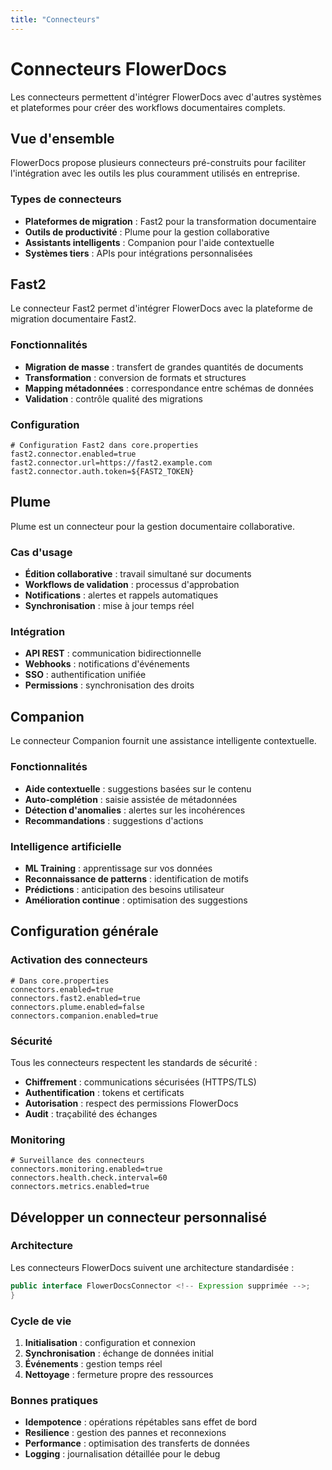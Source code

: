 ```yaml
---
title: "Connecteurs"
---
```


# Connecteurs FlowerDocs

Les connecteurs permettent d'intégrer FlowerDocs avec d'autres systèmes et plateformes pour créer des workflows documentaires complets.

## Vue d'ensemble

FlowerDocs propose plusieurs connecteurs pré-construits pour faciliter l'intégration avec les outils les plus couramment utilisés en entreprise.

### Types de connecteurs

- **Plateformes de migration** : Fast2 pour la transformation documentaire
- **Outils de productivité** : Plume pour la gestion collaborative
- **Assistants intelligents** : Companion pour l'aide contextuelle
- **Systèmes tiers** : APIs pour intégrations personnalisées

## Fast2

Le connecteur Fast2 permet d'intégrer FlowerDocs avec la plateforme de migration documentaire Fast2.

### Fonctionnalités
- **Migration de masse** : transfert de grandes quantités de documents
- **Transformation** : conversion de formats et structures
- **Mapping métadonnées** : correspondance entre schémas de données
- **Validation** : contrôle qualité des migrations

### Configuration
```properties
# Configuration Fast2 dans core.properties
fast2.connector.enabled=true
fast2.connector.url=https://fast2.example.com
fast2.connector.auth.token=${FAST2_TOKEN}
```

## Plume

Plume est un connecteur pour la gestion documentaire collaborative.

### Cas d'usage
- **Édition collaborative** : travail simultané sur documents
- **Workflows de validation** : processus d'approbation
- **Notifications** : alertes et rappels automatiques
- **Synchronisation** : mise à jour temps réel

### Intégration
- **API REST** : communication bidirectionnelle
- **Webhooks** : notifications d'événements
- **SSO** : authentification unifiée
- **Permissions** : synchronisation des droits

## Companion

Le connecteur Companion fournit une assistance intelligente contextuelle.

### Fonctionnalités
- **Aide contextuelle** : suggestions basées sur le contenu
- **Auto-complétion** : saisie assistée de métadonnées  
- **Détection d'anomalies** : alertes sur les incohérences
- **Recommandations** : suggestions d'actions

### Intelligence artificielle
- **ML Training** : apprentissage sur vos données
- **Reconnaissance de patterns** : identification de motifs
- **Prédictions** : anticipation des besoins utilisateur
- **Amélioration continue** : optimisation des suggestions

## Configuration générale

### Activation des connecteurs

```properties
# Dans core.properties
connectors.enabled=true
connectors.fast2.enabled=true
connectors.plume.enabled=false
connectors.companion.enabled=true
```

### Sécurité

Tous les connecteurs respectent les standards de sécurité :
- **Chiffrement** : communications sécurisées (HTTPS/TLS)
- **Authentification** : tokens et certificats
- **Autorisation** : respect des permissions FlowerDocs
- **Audit** : traçabilité des échanges

### Monitoring

```properties
# Surveillance des connecteurs
connectors.monitoring.enabled=true
connectors.health.check.interval=60
connectors.metrics.enabled=true
```

## Développer un connecteur personnalisé

### Architecture

Les connecteurs FlowerDocs suivent une architecture standardisée :

```java
public interface FlowerDocsConnector <!-- Expression supprimée -->;
}
```

### Cycle de vie

1. **Initialisation** : configuration et connexion
2. **Synchronisation** : échange de données initial
3. **Événements** : gestion temps réel
4. **Nettoyage** : fermeture propre des ressources

### Bonnes pratiques

- **Idempotence** : opérations répétables sans effet de bord
- **Resilience** : gestion des pannes et reconnexions
- **Performance** : optimisation des transferts de données
- **Logging** : journalisation détaillée pour le debug